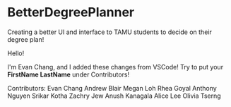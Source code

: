 # BetterDegreePlanner
Creating a better UI and interface to TAMU students to decide on their degree plan!

Hello!

I'm Evan Chang, and I added these changes from VSCode! Try to put your **FirstName LastName** under Contributors!

Contributors:
Evan Chang
Andrew Blair
Megan Loh
Rhea Goyal
Anthony Nguyen
Srikar Kotha
Zachry Jew
Anush Kanagala
Alice Lee
Olivia Tserng